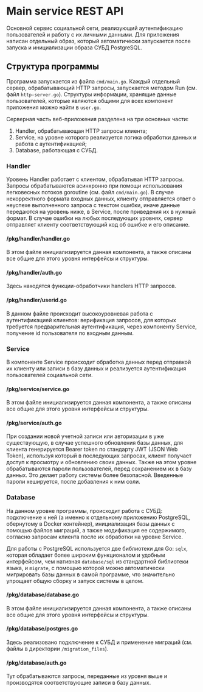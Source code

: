 # Main service REST API

Основной сервис социальной сети, реализующий аутентификацию пользователей и работу с их личными данными. Для приложения написан отдельный образ, который автоматически запускается после запуска и инициализации образа СУБД PostgreSQL.

## Структура программы

Программа запускается из файла `cmd/main.go`. Каждый отдельный сервер, обрабатывающий HTTP запросы, запускается методом Run (см. файл `http-server.go`). Структуры информации, хранящие данные пользователей, которые являются общими для всех компонент приложения можно найти в `user.go`.

Серверная часть веб-приложения разделена на три основных части: 
1. Handler, обрабатывающая HTTP запросы клиента;
2. Service, на уровне которого реализуется логика обработки данных и работа с аутентификацией;
3. Database, работающая с СУБД.

### Handler

Уровень Handler работает с клиентом, обрабатывая HTTP запросы. Запросы обрабатываются асинхронно при помощи использования легковесных потоков goroutine (см. файл `cmd/main.go`). В случае некорректного формата входных данных, клиенту отправляется ответ о неуспехе выполненного запроса с текстом ошибки, иначе данные передаются на уровень ниже, в Service, после приведения их в нужный формат. В случае ошибки на любых последующих уровнях, сервер отправляет клиенту соответствующий код об ошибке и его описание.

#### /pkg/handler/handler.go
В этом файле инициализируется данная компонента, а также описаны все общие для этого уровня интерфейсы и структуры.

#### /pkg/handler/auth.go
Здесь находятся функции-обработчики handlers HTTP запросов.

#### /pkg/handler/userid.go
В данном файле происходит высокоуровневая работа с аутентификацией клиентов: верификация запросов, для которых требуется предварительная аутентификация, через компоненту Service, получение id пользователя по входным данным.

### Service
В компоненте Service происходит обработка данных перед отправкой их клиенту или записи в базу данных и реализуется аутентификация пользователей социальной сети.

#### /pkg/service/service.go
В этом файле инициализируется данная компонента, а также описаны все общие для этого уровня интерфейсы и структуры.

#### /pkg/service/auth.go
При создании новой учетной записи или авторизации в уже существующую, в случае успешного обновления базы данных, для клиента генерируется Bearer token по стандарту JWT (JSON Web Token), используя который в последующих запросах, клиент получает доступ к просмотру и обновлению своих данных. 
Также на этом уровне обрабатываются пароли пользователей, перед сохранением их в базу данных. Это делает работу системы более безопасной. Введенные пароли хешируется, после добавления к ним соли. 

### Database

На данном уровне программы, происходит работа с СУБД: подключение к ней (а именно к отдельному приложению PostgreSQL, обернутому в Docker контейнер), инициализация базы данных с помощью файлов миграций, а также модификация ее содержимого, согласно запросам клиента после их обработки на уровне Service.

Для работы с PostgreSQL используется две библиотеки для Go: `sqlx`, которая обладает более широким функционалом и удобным интерфейсом, чем нативная `database/sql` из стандартной библиотеки языка, и `migrate`, с помощью которой можно автоматически мигрировать базы данных в самой программе, что значительно упрощает общую сборку и запуск системы в целом.

#### /pkg/database/database.go

В этом файле инициализируется данная компонента, а также описаны все общие для этого уровня интерфейсы и структуры.

#### /pkg/database/postgres.go

Здесь реализовано подключение к СУБД и применение миграций (см. файлы в директории `/migration_files`).

#### /pkg/database/auth.go

Тут обрабатываются запросы, переданные из уровня выше и производятся соответствующие записи в базу данных.
